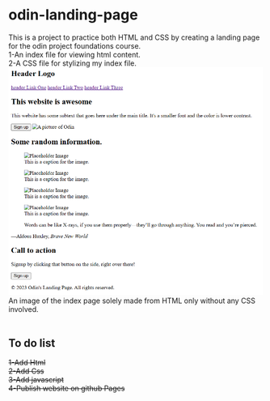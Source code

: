 # odin-landing-page
This is a project to practice both HTML and CSS by creating a landing page for the odin project foundations course.  
1-An index file for viewing html content.<br/>
2-A CSS file for stylizing my index file.
![An image of the index page solely made from HTML only without any CSS involved](https://github.com/WizCodeDesign/odin-landing-page/blob/main/Images/html_only.PNG)<br/>
An image of the index page solely made from HTML only without any CSS involved.
<br/>
<br/>
<h2>To do list</h2>
  <p style="text-decoration-line: line-through;">
  1-Add Html<br/>
  2-Add Css<br/>
  3-Add javascript<br/>
  4-Publish website on github Pages<br/>
  </p>